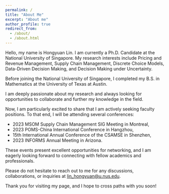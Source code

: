 ```yaml
---
permalink: /
title: "About Me"
excerpt: "About me"
author_profile: true
redirect_from: 
  - /about/
  - /about.html
---
```


Hello, my name is Hongyuan Lin. I am currently a Ph.D. Candidate at the National University of Singapore. My research interests include Pricing and Revenue Management, Supply Chain Management, Discrete Choice Models, Data-Driven Decision Making, and Decision Making under Uncertainty.

Before joining the National University of Singapore, I completed my B.S. in Mathematics at the University of Texas at Austin.

I am deeply passionate about my research and always looking for opportunities to collaborate and further my knowledge in the field.

Now, I am particularly excited to share that I am actively seeking faculty positions. To that end, I will be attending several conferences:
  * 2023 MSOM Supply Chain Management SIG Meeting in Montreal,
  * 2023 POMS-China International Conference in Hangzhou,
  * 15th International Annual Conference of the CSAMSE in Shenzhen,
  * 2023 INFORMS Annual Meeting in Arizona.

These events present excellent opportunities for networking, and I am eagerly looking forward to connecting with fellow academics and professionals.

Please do not hesitate to reach out to me for any discussions, collaborations, or inquiries at lin_hongyuan@u.nus.edu.

Thank you for visiting my page, and I hope to cross paths with you soon!
